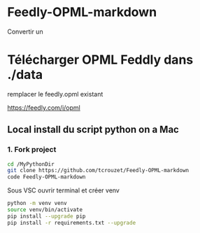 # Feedly-OPML-markdown

Convertir un 

# Télécharger OPML Feddly dans ./data

remplacer le feedly.opml existant

https://feedly.com/i/opml

## Local install du script python on a Mac

### 1. Fork project

```bash
cd /MyPythonDir
git clone https://github.com/tcrouzet/Feedly-OPML-markdown
code Feedly-OPML-markdown
```

Sous VSC ouvrir terminal et créer venv

```bash
python -m venv venv
source venv/bin/activate
pip install --upgrade pip
pip install -r requirements.txt --upgrade
```
